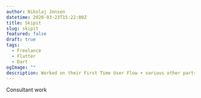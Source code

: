 ```yaml
---
author: Nikolaj Jensen
datetime: 2020-03-23T15:22:00Z
title: Skipit
slug: skipit
featured: false
draft: true
tags:
  - Freelance
  - Flutter
  - Dart
ogImage: ""
description: Worked on their First Time User Flow + various other parts of the app.
---
```


Consultant work
